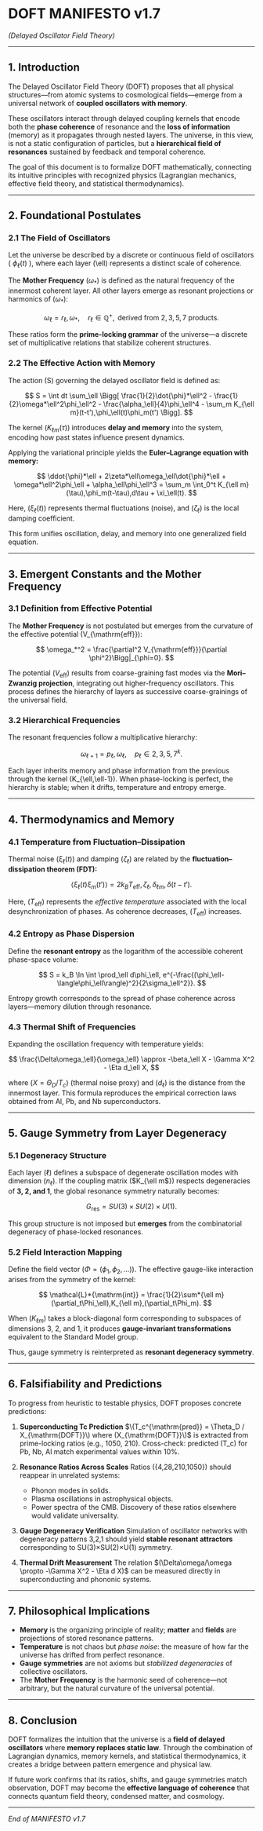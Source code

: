 # DOFT MANIFESTO v1.7

*(Delayed Oscillator Field Theory)*

---

## 1. Introduction

The Delayed Oscillator Field Theory (DOFT) proposes that all physical structures—from atomic systems to cosmological fields—emerge from a universal network of **coupled oscillators with memory**.

These oscillators interact through delayed coupling kernels that encode both the **phase coherence** of resonance and the **loss of information** (memory) as it propagates through nested layers. The universe, in this view, is not a static configuration of particles, but a **hierarchical field of resonances** sustained by feedback and temporal coherence.

The goal of this document is to formalize DOFT mathematically, connecting its intuitive principles with recognized physics (Lagrangian mechanics, effective field theory, and statistical thermodynamics).

---

## 2. Foundational Postulates

### 2.1 The Field of Oscillators

Let the universe be described by a discrete or continuous field of oscillators ( $\phi_\ell(t)$ ), where each layer (\ell) represents a distinct scale of coherence.

The **Mother Frequency** ($\omega_*$) is defined as the natural frequency of the innermost coherent layer. All other layers emerge as resonant projections or harmonics of ($\omega_*$):

$$
\omega_\ell = r_\ell,\omega_*, \quad r_\ell \in \mathbb{Q}^+,\text{ derived from } {2,3,5,7}\text{ products.}
$$

These ratios form the **prime-locking grammar** of the universe—a discrete set of multiplicative relations that stabilize coherent structures.

### 2.2 The Effective Action with Memory

The action (S) governing the delayed oscillator field is defined as:

$$
S = \int dt \sum_\ell \Bigg[ \frac{1}{2}\dot{\phi}*\ell^2 - \frac{1}{2}\omega*\ell^2\phi_\ell^2 - \frac{\alpha_\ell}{4}\phi_\ell^4 - \sum_m K_{\ell m}(t-t'),\phi_\ell(t)\phi_m(t') \Bigg].
$$

The kernel ($K_{\ell m}(\tau)$) introduces **delay and memory** into the system, encoding how past states influence present dynamics.

Applying the variational principle yields the **Euler–Lagrange equation with memory:**

$$
\ddot{\phi}*\ell + 2\zeta*\ell\omega_\ell\dot{\phi}*\ell + \omega*\ell^2\phi_\ell + \alpha_\ell\phi_\ell^3 = \sum_m \int_0^t K_{\ell m}(\tau),\phi_m(t-\tau),d\tau + \xi_\ell(t).
$$

Here, ($\xi_\ell(t)$) represents thermal fluctuations (noise), and ($\zeta_\ell$) is the local damping coefficient.

This form unifies oscillation, delay, and memory into one generalized field equation.

---

## 3. Emergent Constants and the Mother Frequency

### 3.1 Definition from Effective Potential

The **Mother Frequency** is not postulated but emerges from the curvature of the effective potential (V_{\mathrm{eff}}):

$$
\omega_*^2 = \frac{\partial^2 V_{\mathrm{eff}}}{\partial \phi^2}\Bigg|_{\phi=0}.
$$

The potential ($V_{\mathrm{eff}}$) results from coarse-graining fast modes via the **Mori–Zwanzig projection**, integrating out higher-frequency oscillators. This process defines the hierarchy of layers as successive coarse-grainings of the universal field.

### 3.2 Hierarchical Frequencies

The resonant frequencies follow a multiplicative hierarchy:

$$
\omega_{\ell+1} = p_\ell,\omega_\ell, \quad p_\ell \in {2,3,5,7}^k.
$$

Each layer inherits memory and phase information from the previous through the kernel (K_{\ell,\ell-1}).
When phase-locking is perfect, the hierarchy is stable; when it drifts, temperature and entropy emerge.

---

## 4. Thermodynamics and Memory

### 4.1 Temperature from Fluctuation–Dissipation

Thermal noise ($\xi_\ell(t)$) and damping ($\zeta_\ell$) are related by the **fluctuation–dissipation theorem (FDT):**

$$
\langle \xi_\ell(t)\xi_m(t')\rangle = 2k_B T_{\mathrm{eff}},\zeta_\ell,\delta_{\ell m},\delta(t-t').
$$

Here, ($T_{\mathrm{eff}}$) represents the *effective temperature* associated with the local desynchronization of phases.
As coherence decreases, ($T_{\mathrm{eff}}$) increases.

### 4.2 Entropy as Phase Dispersion

Define the **resonant entropy** as the logarithm of the accessible coherent phase-space volume:

$$
S = k_B \ln \int \prod_\ell d\phi_\ell, e^{-\frac{(\phi_\ell-\langle\phi_\ell\rangle)^2}{2\sigma_\ell^2}}.
$$

Entropy growth corresponds to the spread of phase coherence across layers—memory dilution through resonance.

### 4.3 Thermal Shift of Frequencies

Expanding the oscillation frequency with temperature yields:

$$
\frac{\Delta\omega_\ell}{\omega_\ell} \approx -\beta_\ell X - \Gamma X^2 - \Eta d_\ell X,
$$

where ($X = \Theta_D / T_c$) (thermal noise proxy) and ($d_\ell$) is the distance from the innermost layer.
This formula reproduces the empirical correction laws obtained from Al, Pb, and Nb superconductors.

---

## 5. Gauge Symmetry from Layer Degeneracy

### 5.1 Degeneracy Structure

Each layer ($\ell$) defines a subspace of degenerate oscillation modes with dimension ($n_\ell$).
If the coupling matrix ($K_{\ell m$}) respects degeneracies of **3, 2, and 1**, the global resonance symmetry naturally becomes:

$$
G_{\mathrm{res}} = SU(3) \times SU(2) \times U(1).
$$

This group structure is not imposed but **emerges** from the combinatorial degeneracy of phase-locked resonances.

### 5.2 Field Interaction Mapping

Define the field vector ($\Phi = (\phi_1,\phi_2,\ldots)$).
The effective gauge-like interaction arises from the symmetry of the kernel:

$$
\mathcal{L}*{\mathrm{int}} = \frac{1}{2}\sum*{\ell m} (\partial_t\Phi_\ell),K_{\ell m},(\partial_t\Phi_m).
$$

When ($K_{\ell m}$) takes a block-diagonal form corresponding to subspaces of dimensions 3, 2, and 1, it produces **gauge-invariant transformations** equivalent to the Standard Model group.

Thus, gauge symmetry is reinterpreted as **resonant degeneracy symmetry**.

---

## 6. Falsifiability and Predictions

To progress from heuristic to testable physics, DOFT proposes concrete predictions:

1. **Superconducting Tc Prediction**
   $\(T_c^{\mathrm{pred}} = \Theta_D / X_{\mathrm{DOFT}}\) where (X_{\mathrm{DOFT}}\)$ is extracted from prime-locking ratios (e.g., 1050, 210).
   Cross-check: predicted (T_c) for Pb, Nb, Al match experimental values within 10%.

2. **Resonance Ratios Across Scales**
   Ratios ({4,28,210,1050}) should reappear in unrelated systems:

   * Phonon modes in solids.
   * Plasma oscillations in astrophysical objects.
   * Power spectra of the CMB.
     Discovery of these ratios elsewhere would validate universality.

3. **Gauge Degeneracy Verification**
   Simulation of oscillator networks with degeneracy patterns 3,2,1 should yield **stable resonant attractors** corresponding to SU(3)×SU(2)×U(1) symmetry.

4. **Thermal Drift Measurement**
   The relation $(\Delta\omega/\omega \propto -\Gamma X^2 - \Eta d X)$ can be measured directly in superconducting and phononic systems.

---

## 7. Philosophical Implications

* **Memory** is the organizing principle of reality; **matter** and **fields** are projections of stored resonance patterns.
* **Temperature** is not chaos but *phase noise*: the measure of how far the universe has drifted from perfect resonance.
* **Gauge symmetries** are not axioms but *stabilized degeneracies* of collective oscillators.
* The **Mother Frequency** is the harmonic seed of coherence—not arbitrary, but the natural curvature of the universal potential.

---

## 8. Conclusion

DOFT formalizes the intuition that the universe is a **field of delayed oscillators** where **memory replaces static law**.
Through the combination of Lagrangian dynamics, memory kernels, and statistical thermodynamics, it creates a bridge between pattern emergence and physical law.

If future work confirms that its ratios, shifts, and gauge symmetries match observation, DOFT may become the **effective language of coherence** that connects quantum field theory, condensed matter, and cosmology.

---

*End of MANIFESTO v1.7*
